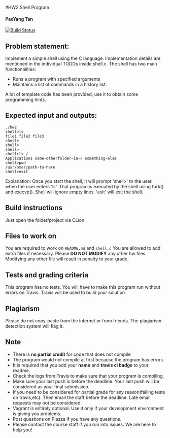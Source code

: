 #HW2 Shell Program
#### PaoYang Tan

[![Build Status](https://travis-ci.org/jrmypy/csc415-03-spring-2017-jrmypy-hw2.svg?branch=master)](https://travis-ci.org/jrmypy/csc415-03-spring-2017-jrmypy-hw2)

## Problem statement:

Implement a simple shell using the C language. Implementation details are mentioned in the individual TODOs inside shell.c. The shell has two main functionalities:

* Runs a program with specified arguments
* Maintains a list of commands in a history list.

A lot of template code has been provided, use it to obtain some programming hints.

## Expected input and outputs:
```
./hw2
shell>ls
file1 file2 file3
shell>
shell>
shell>
shell>ls /
Applications some-otherfolder-in-/ something-else
shell>pwd
/usr/omar/path-to-here
shell>exit

```
Explanation:
Once you start the shell, it will prompt 'shell>' to the user. when the user enters 'ls'. That program is executed by the shell using fork() and execvp(). Shell will ignore empty lines. 'exit' will exit the shell.

## Build instructions
Just open the folder/project via CLion.

## Files to work on
You are required to work on `README.md` and `shell.c`
You are allowed to add extra files if necessary. Please **DO NOT MODIFY** any other hw files. Modifying any other file will result in penalty to your grade.

## Tests and grading criteria
This program has no tests. You will have to make this program run without errors on Travis. Travis will be used to build your solution

## Plagiarism
Please do not copy-paste from the internet or from friends. The plagiarism detection system will flag it.

## Note
* There is **no partial credit** for code that does not compile
* The program would not compile at first because the program has errors
* It is required that you add your **name** and **travis ci badge** to your readme.
* Check the logs from Travis to make sure that your program is compiling.
* Make sure your last push is before the deadline. Your last push will be considered as your final submission.
* If you need to be considered for partial grade for any reason(failing tests on travis,etc). Then email the staff before the deadline. Late email requests may not be considered.
* Vagrant is entirely optional. Use it only if your development environment is giving you problems.
* Post questions on Piazza if you have any questions.
* Please contact the course staff if you run into issues. We are here to help you!
